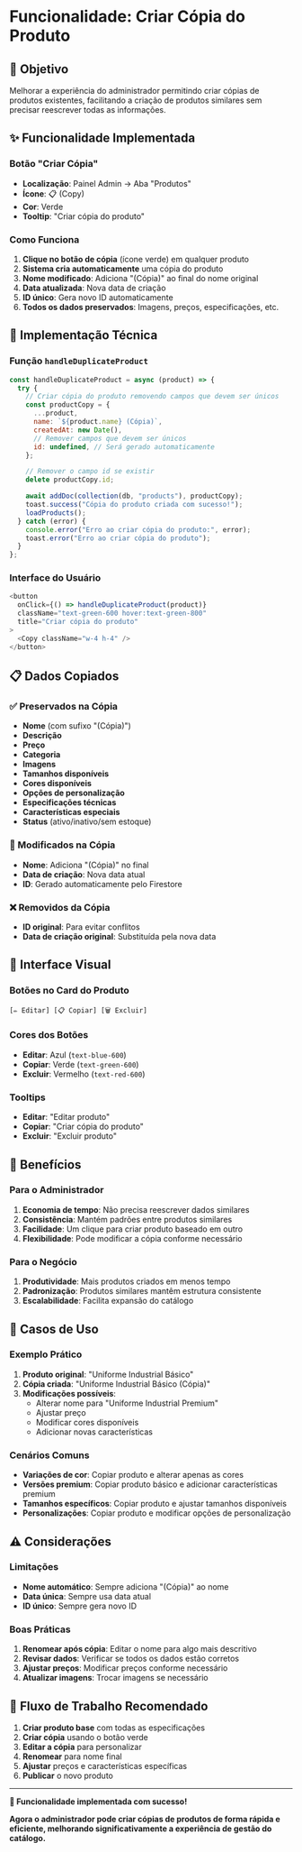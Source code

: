 # Funcionalidade: Criar Cópia do Produto

## 🎯 Objetivo

Melhorar a experiência do administrador permitindo criar cópias de produtos existentes, facilitando a criação de produtos similares sem precisar reescrever todas as informações.

## ✨ Funcionalidade Implementada

### Botão "Criar Cópia"

- **Localização**: Painel Admin → Aba "Produtos"
- **Ícone**: 📋 (Copy)
- **Cor**: Verde
- **Tooltip**: "Criar cópia do produto"

### Como Funciona

1. **Clique no botão de cópia** (ícone verde) em qualquer produto
2. **Sistema cria automaticamente** uma cópia do produto
3. **Nome modificado**: Adiciona "(Cópia)" ao final do nome original
4. **Data atualizada**: Nova data de criação
5. **ID único**: Gera novo ID automaticamente
6. **Todos os dados preservados**: Imagens, preços, especificações, etc.

## 🔧 Implementação Técnica

### Função `handleDuplicateProduct`

```javascript
const handleDuplicateProduct = async (product) => {
  try {
    // Criar cópia do produto removendo campos que devem ser únicos
    const productCopy = {
      ...product,
      name: `${product.name} (Cópia)`,
      createdAt: new Date(),
      // Remover campos que devem ser únicos
      id: undefined, // Será gerado automaticamente
    };

    // Remover o campo id se existir
    delete productCopy.id;

    await addDoc(collection(db, "products"), productCopy);
    toast.success("Cópia do produto criada com sucesso!");
    loadProducts();
  } catch (error) {
    console.error("Erro ao criar cópia do produto:", error);
    toast.error("Erro ao criar cópia do produto");
  }
};
```

### Interface do Usuário

```javascript
<button
  onClick={() => handleDuplicateProduct(product)}
  className="text-green-600 hover:text-green-800"
  title="Criar cópia do produto"
>
  <Copy className="w-4 h-4" />
</button>
```

## 📋 Dados Copiados

### ✅ Preservados na Cópia

- **Nome** (com sufixo "(Cópia)")
- **Descrição**
- **Preço**
- **Categoria**
- **Imagens**
- **Tamanhos disponíveis**
- **Cores disponíveis**
- **Opções de personalização**
- **Especificações técnicas**
- **Características especiais**
- **Status** (ativo/inativo/sem estoque)

### 🔄 Modificados na Cópia

- **Nome**: Adiciona "(Cópia)" no final
- **Data de criação**: Nova data atual
- **ID**: Gerado automaticamente pelo Firestore

### ❌ Removidos da Cópia

- **ID original**: Para evitar conflitos
- **Data de criação original**: Substituída pela nova data

## 🎨 Interface Visual

### Botões no Card do Produto

```
[✏️ Editar] [📋 Copiar] [🗑️ Excluir]
```

### Cores dos Botões

- **Editar**: Azul (`text-blue-600`)
- **Copiar**: Verde (`text-green-600`)
- **Excluir**: Vermelho (`text-red-600`)

### Tooltips

- **Editar**: "Editar produto"
- **Copiar**: "Criar cópia do produto"
- **Excluir**: "Excluir produto"

## 🚀 Benefícios

### Para o Administrador

1. **Economia de tempo**: Não precisa reescrever dados similares
2. **Consistência**: Mantém padrões entre produtos similares
3. **Facilidade**: Um clique para criar produto baseado em outro
4. **Flexibilidade**: Pode modificar a cópia conforme necessário

### Para o Negócio

1. **Produtividade**: Mais produtos criados em menos tempo
2. **Padronização**: Produtos similares mantêm estrutura consistente
3. **Escalabilidade**: Facilita expansão do catálogo

## 🧪 Casos de Uso

### Exemplo Prático

1. **Produto original**: "Uniforme Industrial Básico"
2. **Cópia criada**: "Uniforme Industrial Básico (Cópia)"
3. **Modificações possíveis**:
   - Alterar nome para "Uniforme Industrial Premium"
   - Ajustar preço
   - Modificar cores disponíveis
   - Adicionar novas características

### Cenários Comuns

- **Variações de cor**: Copiar produto e alterar apenas as cores
- **Versões premium**: Copiar produto básico e adicionar características premium
- **Tamanhos específicos**: Copiar produto e ajustar tamanhos disponíveis
- **Personalizações**: Copiar produto e modificar opções de personalização

## ⚠️ Considerações

### Limitações

- **Nome automático**: Sempre adiciona "(Cópia)" ao nome
- **Data única**: Sempre usa data atual
- **ID único**: Sempre gera novo ID

### Boas Práticas

1. **Renomear após cópia**: Editar o nome para algo mais descritivo
2. **Revisar dados**: Verificar se todos os dados estão corretos
3. **Ajustar preços**: Modificar preços conforme necessário
4. **Atualizar imagens**: Trocar imagens se necessário

## 🔄 Fluxo de Trabalho Recomendado

1. **Criar produto base** com todas as especificações
2. **Criar cópia** usando o botão verde
3. **Editar a cópia** para personalizar
4. **Renomear** para nome final
5. **Ajustar** preços e características específicas
6. **Publicar** o novo produto

---

**🎉 Funcionalidade implementada com sucesso!**

**Agora o administrador pode criar cópias de produtos de forma rápida e eficiente, melhorando significativamente a experiência de gestão do catálogo.**
